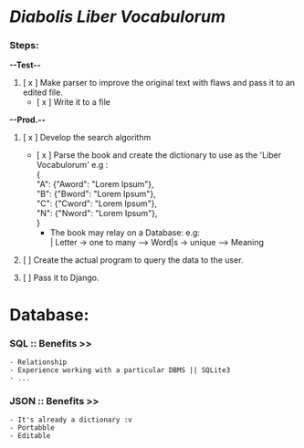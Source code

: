 # *Diabolis Liber Vocabulorum*

### Steps:

**--Test--**
1. [ x ] Make parser to improve the original text with flaws and pass it to an edited file.
    - [ x ] Write it to a file

**--Prod.--**
1. [ x ] Develop the search algorithm
    - [ x ] Parse the book and create the dictionary to use as the 'Liber Vocabulorum'
    e.g :                                               <br>
        {                                               <br>
            "A": {"Aword": "Lorem Ipsum"},              <br>
            "B": {"Bword": "Lorem Ipsum"},              <br>
            "C": {"Cword": "Lorem Ipsum"},              <br>
            "N": {"Nword": "Lorem Ipsum"},              <br>
        }                                               <br>
        + The book may relay on a Database:
        e.g:                                <br>
            | Letter -> one to many --> Word|s -> unique --> Meaning <br>

2. [  ] Create the actual program to query the data to the user.
3. [  ] Pass it to Django.


# Database:

### SQL :: Benefits >>
    - Relationship
    - Experience working with a particular DBMS || SQLite3
    - ...
 
### JSON :: Benefits >>
    - It's already a dictionary :v
    - Portabble
    - Editable
